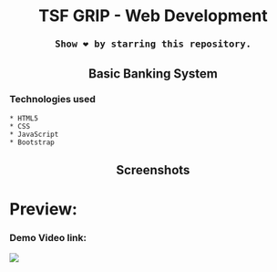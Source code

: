 <h1 align="center">TSF GRIP - Web Development</h1>

### <div align="center"><samp>Show ❤️ by starring this repository.</samp></div>

<h2 align="center">Basic Banking System</h2>

### Technologies used
    * HTML5
    * CSS
    * JavaScript
    * Bootstrap


<h2 align="center">Screenshots</h2>

# Preview: 
### Demo Video link:

<img src="https://user-images.githubusercontent.com/73097560/115834477-dbab4500-a447-11eb-908a-139a6edaec5c.gif"></h2>
